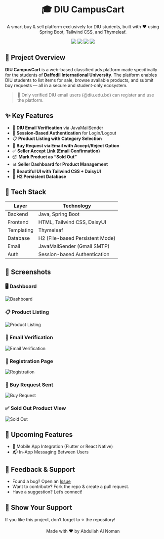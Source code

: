 <h1 align="center">🎓 DIU CampusCart</h1>
<p align="center">
  A smart buy & sell platform exclusively for DIU students, built with ❤️ using Spring Boot, Tailwind CSS, and Thymeleaf.
</p>

<p align="center">
  <img src="https://img.shields.io/badge/Status-Active-success?style=flat-square"/>
  <img src="https://img.shields.io/badge/Backend-Java%20%7C%20SpringBoot-blue?style=flat-square"/>
  <img src="https://img.shields.io/badge/Frontend-TailwindCSS%20%7C%20HTML-informational?style=flat-square"/>
  <img src="https://img.shields.io/badge/Database-H2-lightgrey?style=flat-square"/>
</p>


## 📌 Project Overview

**DIU CampusCart** is a web-based classified ads platform made specifically for the students of **Daffodil International University**. The platform enables DIU students to list items for sale, browse available products, and submit buy requests — all in a secure and student-only ecosystem.

> 🔐 Only verified DIU email users (@diu.edu.bd) can register and use the platform.


## ✨ Key Features

- 🧾 **DIU Email Verification** via JavaMailSender
- 👤 **Session-Based Authentication** for Login/Logout
- 📋 **Product Listing with Category Selection**
- 💬 **Buy Request via Email with Accept/Reject Option**
- ✅ **Seller Accept Link (Email Confirmation)**
- 📦 **Mark Product as “Sold Out”**
- 📊 **Seller Dashboard for Product Management**
- 🎨 **Beautiful UI with Tailwind CSS + DaisyUI**
- 💾 **H2 Persistent Database**

## 🧰 Tech Stack

| Layer       | Technology                      |
|-------------|----------------------------------|
| Backend     | Java, Spring Boot                |
| Frontend    | HTML, Tailwind CSS, DaisyUI      |
| Templating  | Thymeleaf                        |
| Database    | H2 (File-based Persistent Mode)  |
| Email       | JavaMailSender (Gmail SMTP)      |
| Auth        | Session-based Authentication     |

## 📸 Screenshots

### 🖥️ Dashboard
![Dashboard](Photos/dashboard.png)

### 📋 Product Listing
![Product Listing](photos/product-list.png)

### 📧 Email Verification
![Email Verification](photos/email-verification.png)

### 📝 Registration Page
![Registration](photos/registration.png)

### 💬 Buy Request Sent
![Buy Request](photos/buy-request.png)

### ✅ Sold Out Product View
![Sold Out](photos/sold-out.png)

## 🧠 Upcoming Features

- 📱 Mobile App Integration (Flutter or React Native)
- 📬 In-App Messaging Between Users

## 💬 Feedback & Support

- Found a bug? Open an [Issue](https://github.com/noman797/DIU-CampusCart/issues)
- Want to contribute? Fork the repo & create a pull request.
- Have a suggestion? Let’s connect!

## 🌟 Show Your Support

If you like this project, don’t forget to ⭐ the repository!

<p align="center">
  Made with ❤️ by Abdullah Al Noman
</p>

